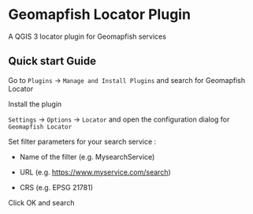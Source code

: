 # Geomapfish Locator Plugin
A QGIS 3 locator plugin for Geomapfish services

## Quick start Guide

Go to `Plugins` -> `Manage and Install Plugins` and search for Geomapfish Locator

Install the plugin

`Settings` -> `Options` -> `Locator` and open the configuration dialog for `Geomapfish Locator`

Set filter parameters for your search service :

* Name of the filter (e.g. MysearchService)

* URL (e.g. https://www.myservice.com/search)

* CRS (e.g. EPSG 21781)

Click OK and search
